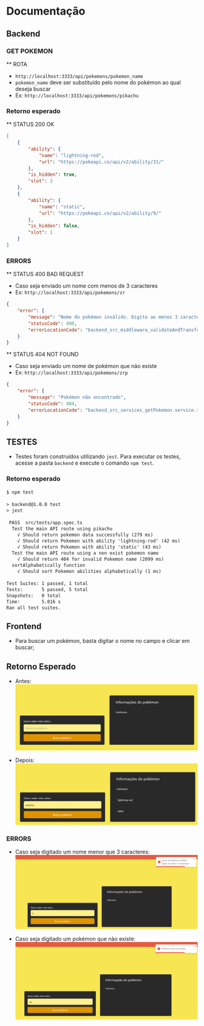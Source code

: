 # Documentação

## Backend

### GET POKEMON

** ROTA
- `http://localhost:3333/api/pokemons/pokemon_name`
- `pokemon_name` deve ser substituído pelo nome do pokémon ao qual deseja buscar
- Ex: `http://localhost:3333/api/pokemons/pikachu`


### Retorno esperado
** STATUS 200 OK
```json
[
	{
		"ability": {
			"name": "lightning-rod",
			"url": "https://pokeapi.co/api/v2/ability/31/"
		},
		"is_hidden": true,
		"slot": 3
	},
	{
		"ability": {
			"name": "static",
			"url": "https://pokeapi.co/api/v2/ability/9/"
		},
		"is_hidden": false,
		"slot": 1
	}
]
```


### ERRORS
** STATUS 400 BAD REQUEST
- Caso seja enviado um nome com menos de 3 caracteres
- Ex: `http://localhost:3333/api/pokemons/zr`

```json
{
	"error": {
		"message": "Nome do pokémon inválido. Digite ao menos 3 caracteres.",
		"statusCode": 400,
		"errorLocationCode": "backend_src_middleware_validateAndTransformPokemonName.middleware.ts"
	}
}
```

** STATUS 404 NOT FOUND
- Caso seja enviado um nome de pokémon que não existe
- Ex: `http://localhost:3333/api/pokemons/zrp`

```json
{
	"error": {
		"message": "Pokémon não encontrado",
		"statusCode": 404,
		"errorLocationCode": "backend_src_services_getPokemon.service.ts"
	}
}
```


## TESTES

- Testes foram construídos utilizando `jest`. Para executar os testes, acesse a pasta `backend` e execute o comando `npm test`.
### Retorno esperado
```
$ npm test

> backend@1.0.0 test
> jest

 PASS  src/tests/app.spec.ts
  Test the main API route using pikachu
    √ Should return pokemon data successfully (279 ms)                                                                                              
    √ Should return Pokemon with ability 'lightning-rod' (42 ms)                                                                                    
    √ Should return Pokemon with ability 'static' (43 ms)                                                                                           
  Test the main API route using a non exist pokemon name                                                                                            
    √ Should return 404 for invalid Pokemon name (2099 ms)                                                                                          
  sortAlphabetically function                                                                                                                       
    √ Should sort Pokemon abilities alphabetically (1 ms)                                                                                           
                                                                                                                                                    
Test Suites: 1 passed, 1 total                                                                                                                      
Tests:       5 passed, 5 total
Snapshots:   0 total
Time:        5.016 s
Ran all test suites.
```

## Frontend

- Para buscar um pokémon, basta digitar o nome no campo e clicar em buscar;

## Retorno Esperado

- Antes:
![Alt text](image-1.png)

- Depois:
![Alt text](image-2.png)


### ERRORS

- Caso seja digitado um nome menor que 3 caracteres:
![Alt text](image-3.png)

- Caso seja digitado um pokémon que não existe:
![Alt text](image-4.png)